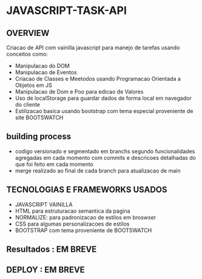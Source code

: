 # JAVASCRIPT-TASK-API

## OVERVIEW
Criacao de API com vainilla javascript para manejo de tarefas usando conceitos como:
- Manipulacao do DOM
- Manipulacao de Eventos
- Criacao de Classes e Meetodos usando Programacao Orientada a Objetos em JS
- Manipulacao de Dom e Poo para edicao de Valores 
- Uso de localStorage para guardar dados de forma local em navegador do cliente
- Estilizacao basica usando bootstrap com tema especial proveniente de site BOOTSWATCH


## building process
- codigo versionado e segmentado em branchs segundo funcionalidades agregadas em cada momento com commits e descricoes detalhadas do que foi feito em cada momento
- merge realizado ao final de cada branch para atualizacao de main


## TECNOLOGIAS E FRAMEWORKS USADOS
- JAVASCRIPT VAINILLA
- HTML para estruturacao semantica da pagina
- NORMALIZE: para padronizacao de estilos em broswser
- CSS para algumas personalizacoes de estilos
- BOOTSTRAP com tema proveniente de BOOTSWATCH


## Resultados : EM BREVE

## DEPLOY : EM BREVE 
